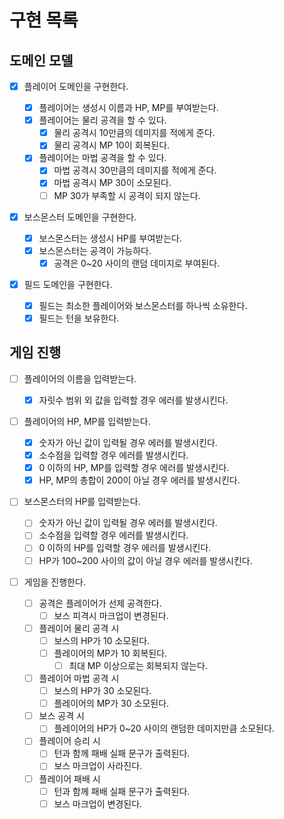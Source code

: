 # 구현 목록

## 도메인 모델

- [x] 플레이어 도메인을 구현한다.

  - [x] 플레이어는 생성시 이름과 HP, MP를 부여받는다.
  - [x] 플레이어는 물리 공격을 할 수 있다.
    - [x] 물리 공격시 10만큼의 데미지를 적에게 준다.
    - [x] 물리 공격시 MP 10이 회복된다.
  - [x] 플레이어는 마법 공격을 할 수 있다.
    - [x] 마법 공격시 30만큼의 데미지를 적에게 준다.
    - [x] 마법 공격시 MP 30이 소모된다.
    - [ ] MP 30가 부족할 시 공격이 되지 않는다.

- [x] 보스몬스터 도메인을 구현한다.

  - [x] 보스몬스터는 생성시 HP를 부여받는다.
  - [x] 보스몬스터는 공격이 가능하다.
    - [x] 공격은 0~20 사이의 랜덤 데미지로 부여된다.

- [x] 필드 도메인을 구현한다.
  - [x] 필드는 최소한 플레이어와 보스몬스터를 하나씩 소유한다.
  - [x] 필드는 턴을 보유한다.

## 게임 진행

- [ ] 플레이어의 이름을 입력받는다.

  - [x] 자릿수 범위 외 값을 입력할 경우 에러를 발생시킨다.

- [ ] 플레이어의 HP, MP를 입력받는다.

  - [x] 숫자가 아닌 값이 입력될 경우 에러를 발생시킨다.
  - [x] 소수점을 입력할 경우 에러를 발생시킨다.
  - [x] 0 이하의 HP, MP를 입력할 경우 에러를 발생시킨다.
  - [x] HP, MP의 총합이 200이 아닐 경우 에러를 발생시킨다.

- [ ] 보스몬스터의 HP를 입력받는다.

  - [ ] 숫자가 아닌 값이 입력될 경우 에러를 발생시킨다.
  - [ ] 소수점을 입력할 경우 에러를 발생시킨다.
  - [ ] 0 이하의 HP를 입력할 경우 에러를 발생시킨다.
  - [ ] HP가 100~200 사이의 값이 아닐 경우 에러를 발생시킨다.

- [ ] 게임을 진행한다.

  - [ ] 공격은 플레이어가 선제 공격한다.
    - [ ] 보스 피격시 마크업이 변경된다.
  - [ ] 플레이어 물리 공격 시
    - [ ] 보스의 HP가 10 소모된다.
    - [ ] 플레이어의 MP가 10 회복된다.
      - [ ] 최대 MP 이상으로는 회복되지 않는다.
  - [ ] 플레이어 마법 공격 시
    - [ ] 보스의 HP가 30 소모된다.
    - [ ] 플레이어의 MP가 30 소모된다.
  - [ ] 보스 공격 시
    - [ ] 플레이어의 HP가 0~20 사이의 랜덤한 데미지만큼 소모된다.
  - [ ] 플레이어 승리 시
    - [ ] 턴과 함께 패배 실패 문구가 출력된다.
    - [ ] 보스 마크업이 사라진다.
  - [ ] 플레이어 패배 시
    - [ ] 턴과 함께 패배 실패 문구가 출력된다.
    - [ ] 보스 마크업이 변경된다.

